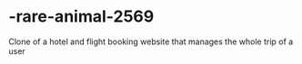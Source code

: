 # -rare-animal-2569
Clone of a hotel and flight booking website
that manages the whole trip of a user
